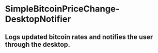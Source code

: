 # SimpleBitcoinPriceChange-DesktopNotifier
## Logs updated bitcoin rates and notifies the user through the desktop.